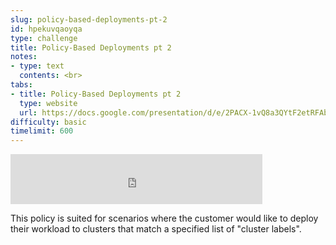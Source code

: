 ```yaml
---
slug: policy-based-deployments-pt-2
id: hpekuvqaoyqa
type: challenge
title: Policy-Based Deployments pt 2
notes:
- type: text
  contents: <br>
tabs:
- title: Policy-Based Deployments pt 2
  type: website
  url: https://docs.google.com/presentation/d/e/2PACX-1vQ8a3QYtF2etRFAbhk1n3KM_0pRbYFu4edvLDr29XQuGQyQKQgY-MJJJpiLNAxCgQ/embed?start=false&loop=false&delayms=3000
difficulty: basic
timelimit: 600
---
```


<iframe style="position: relative; height: 80px; width: 80%;" src="https://drive.google.com/file/d/1DsblE7OgqQ-2n3n1mB10So9Noegn1DBj/preview" title="Mp3 player" frameborder="0" allow="accelerometer; autoplay; clipboard-write; encrypted-media; gyroscope; picture-in-picture" allowfullscreen></iframe>

This policy is suited for scenarios where the customer would like to deploy their workload to clusters that match a specified list of "cluster labels".